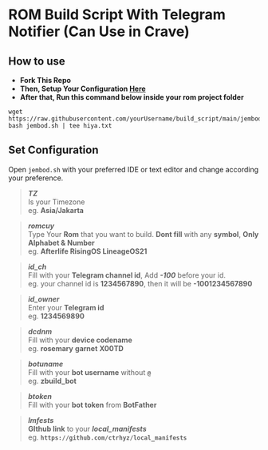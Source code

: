 # ROM Build Script With Telegram Notifier (Can Use in Crave)
## How to use
+ **Fork This Repo**
+ **Then, Setup Your Configuration [Here](https://github.com/ctrhyz/build_script#set-configuration)**
+ **After that, Run this command below inside your rom project folder**
```
wget https://raw.githubusercontent.com/yourUsername/build_script/main/jembod.sh
bash jembod.sh | tee hiya.txt
```

## Set Configuration
Open `jembod.sh` with your preferred IDE or text editor and change according your preference.
>**_TZ_** \
>Is your Timezone \
>eg. **Asia/Jakarta**

>**_romcuy_** \
>Type Your **Rom** that you want to build. **Dont fill** with any **symbol**, **Only Alphabet & Number** \
>eg. **Afterlife RisingOS LineageOS21**

>**_id_ch_** \
>Fill with your **Telegram channel id**, Add **_-100_** before your id. \
>eg. your channel id is **1234567890**, then it will be **-1001234567890**

>**_id_owner_** \
>Enter your **Telegram id** \
>eg. **1234569890**

>**_dcdnm_** \
>Fill with your **device codename** \
>eg. **rosemary** **garnet** **X00TD**

>**_botuname_** \
>Fill with your **bot username** without **`@`** \
>eg. **zbuild_bot**

>**_btoken_** \
>Fill with your **bot token** from **BotFather**

>**_lmfests_** \
>**GIthub link** to your **_local_manifests_** \
>eg. **`https://github.com/ctrhyz/local_manifests`**